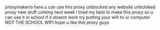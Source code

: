 proxymakerio here u can use this proxy unblocked any website
unbcloked 
proxy
new stuff coming next week
i tried my best to make this proxy so u can use it in school if it dosent work try putting your wifi to ur computer NOT THE SCHOOL WIFI
hope u like this proxy guys 
